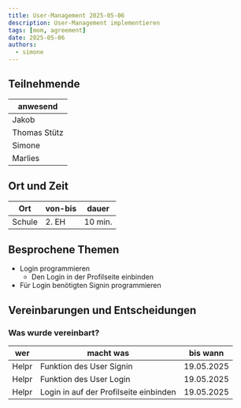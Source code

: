 ```yaml
---
title: User-Management 2025-05-06
description: User-Management implementieren
tags: [mom, agreement]
date: 2025-05-06
authors:
  - simone
---
```


## Teilnehmende

| anwesend    |
|-------------|
| Jakob       |
| Thomas Stütz|
| Simone      |
| Marlies     |

## Ort und Zeit

| Ort    | von-bis | dauer   |
|--------|---------|---------|
| Schule | 2. EH   | 10 min. |

## Besprochene Themen

* Login programmieren
    * Den Login in der Profilseite einbinden
* Für Login benötigten Signin programmieren


## Vereinbarungen und Entscheidungen


### Was wurde vereinbart?

| wer      | macht was                               | bis wann   |
|----------|-----------------------------------------|------------|
| Helpr    | Funktion des User Signin                | 19.05.2025 |
| Helpr    | Funktion des User Login                 | 19.05.2025 |
| Helpr    | Login in auf der Profilseite einbinden  | 19.05.2025 |

